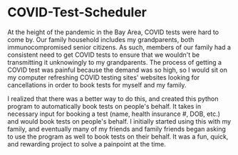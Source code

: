 # COVID-Test-Scheduler

At the height of the pandemic in the Bay Area, COVID tests were hard to come by. Our family household includes my grandparents, both immunocompromised senior citizens. As such, members of our family had a consistent need to get COVID tests to ensure that we wouldn't be transmitting it unknowingly to my grandparents. The process of getting a COVID test was painful because the demand was so high, so I would sit on my computer refreshing COVID testing sites' websites looking for cancellations in order to book tests for myself and my family. 

I realized that there was a better way to do this, and created this python program to automatically book tests on people's behalf. It takes in necessary input for booking a test (name, health insurance #, DOB, etc.) and would book tests on people's behalf. I initially started using this with my family, and eventually many of my friends and family friends began asking to use the program as well to book tests on their behalf. It was a fun, quick, and rewarding project to solve a painpoint at the time. 
